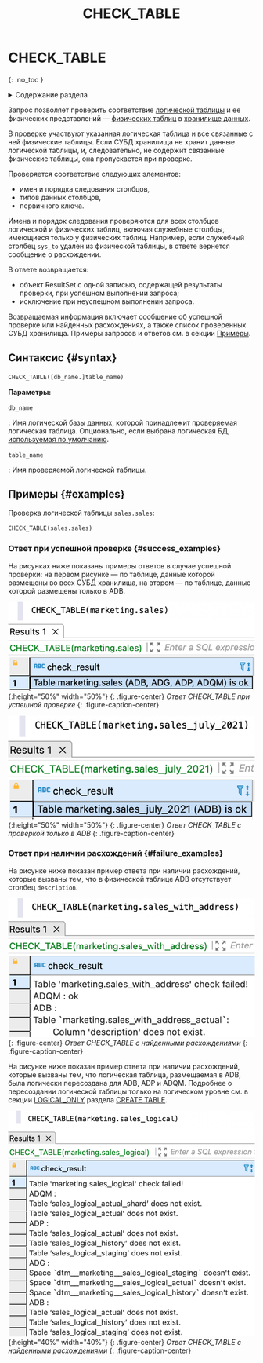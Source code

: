 ﻿---
layout: default
title: CHECK_TABLE
nav_order: 9
parent: Запросы SQL+
grand_parent: Справочная информация
has_children: false
has_toc: false
---

# CHECK_TABLE
{: .no_toc }

<details markdown="block">
  <summary>
    Содержание раздела
  </summary>
  {: .text-delta }
1. TOC
{:toc}
</details>

Запрос позволяет проверить соответствие [логической таблицы](../../../overview/main_concepts/logical_table/logical_table.md) 
и ее физических представлений — [физических таблиц](../../../overview/main_concepts/physical_table/physical_table.md) 
в [хранилище данных](../../../overview/main_concepts/data_storage/data_storage.md).

В проверке участвуют указанная логическая таблица и все связанные с ней физические таблицы. Если СУБД 
хранилища не хранит данные логической таблицы, и, следовательно, не содержит связанные физические таблицы, 
она пропускается при проверке.

Проверяется соответствие следующих элементов:
*   имен и порядка следования столбцов,
*   типов данных столбцов,
*   первичного ключа.

Имена и порядок следования проверяются для всех столбцов логической и физических таблиц, включая служебные 
столбцы, имеющиеся только у физических таблиц. Например, если служебный столбец `sys_to` удален из 
физической таблицы, в ответе вернется сообщение о расхождении.

В ответе возвращается:
*   объект ResultSet с одной записью, содержащей результаты проверки, при успешном выполнении запроса;
*   исключение при неуспешном выполнении запроса.

Возвращаемая информация включает сообщение об успешной проверке или найденных расхождениях, а также список 
проверенных СУБД хранилища. Примеры запросов и ответов см. в секции [Примеры](#examples).

## Синтаксис {#syntax}

```sql
CHECK_TABLE([db_name.]table_name)
```

**Параметры:**

`db_name`

: Имя логической базы данных, которой принадлежит проверяемая логическая таблица. 
  Опционально, если выбрана логическая БД, [используемая по умолчанию](../../../working_with_system/other_features/default_db_set-up/default_db_set-up.md).

`table_name`

: Имя проверяемой логической таблицы.

## Примеры {#examples}

Проверка логической таблицы `sales.sales`:
```sql
CHECK_TABLE(sales.sales)
```

### Ответ при успешной проверке {#success_examples}

На рисунках ниже показаны примеры ответов в случае успешной проверки: на первом рисунке — по таблице,
данные которой размещены во всех СУБД хранилища, на втором — по таблице, данные которой размещены только в ADB.

![](check_table_without_inconsistency_and_3_dbs.png){:height="50%" width="50%"}
{: .figure-center}
*Ответ CHECK_TABLE при успешной проверке*
{: .figure-caption-center}

![](check_table_without_inconsistency_and_1_db.png){:height="50%" width="50%"}
{: .figure-center}
*Ответ CHECK_TABLE с проверкой только в ADB*
{: .figure-caption-center}

### Ответ при наличии расхождений {#failure_examples}

На рисунке ниже показан пример ответа при наличии расхождений, которые вызваны тем, что в физической таблице 
ADB отсутствует столбец `description`.

![](check_table_with_inconsistency.png)
{: .figure-center}
*Ответ CHECK_TABLE с найденными расхождениями*
{: .figure-caption-center}

На рисунке ниже показан пример ответа при наличии расхождений, которые вызваны тем, что 
логическая таблица, размещаемая в ADB, была логически пересоздана для ADB, ADP и ADQM. Подробнее 
о пересоздании логической таблицы только на логическом уровне см. в секции 
[LOGICAL_ONLY](../../../reference/sql_plus_requests/CREATE_TABLE/CREATE_TABLE.md#logical_only) раздела
[CREATE TABLE](../../../reference/sql_plus_requests/CREATE_TABLE/CREATE_TABLE.md).

![](check_table_with_inconsistency_logical_only.png){:height="40%" width="40%"}
{: .figure-center}
*Ответ CHECK_TABLE с найденными расхождениями*
{: .figure-caption-center}